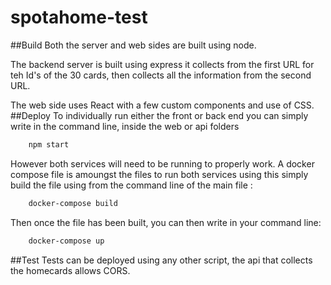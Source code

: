 # spotahome-test
##Build
Both the server and web sides are built using node.

The backend server is built using express it collects from the first URL for teh Id's of the 30 cards, then collects all the information from the second URL.

The web side uses React with a few custom components and use of CSS.
##Deploy
To individually run either the front or back end you can simply write in the command line, inside the web or api folders
```bash
    npm start
```

However both services will need to be running to properly work. A docker compose file is amoungst the files to run both services using this simply build the file using from the command line of the main file :
```bash
    docker-compose build
```
Then once the file has been built, you can then write in your command line:
```bash
    docker-compose up
```
##Test
Tests can be deployed using any other script, the api that collects the homecards allows CORS.